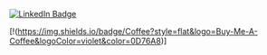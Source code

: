 [![LinkedIn Badge](https://img.shields.io/badge/LinkedIn-Profile-informational?style=flat&logo=linkedin&logoColor=white&color=0D76A8)](https://www.linkedin.com/in/shih-yu-hwang/)

[!(https://img.shields.io/badge/Coffee?style=flat&logo=Buy-Me-A-Coffee&logoColor=violet&color=0D76A8)]